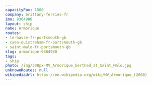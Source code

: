 ```yaml
---
capacityPax: 1500
company: brittany-ferries-fr
imo: 9364980
layout: ship
name: Armorique
routes:
- le-havre-fr-portsmouth-gb
- caen-ouistreham-fr-portsmouth-gb
- saint-malo-fr-portsmouth-gb
slug: armorique-9364980
tags:
- ship
photo: /img/300px-MV_Armorique_berthed_at_Saint_Malo.jpg
unknownRoutes: null
wikipediaUrl: https://en.wikipedia.org/wiki/MV_Armorique_(2008)
---
```

